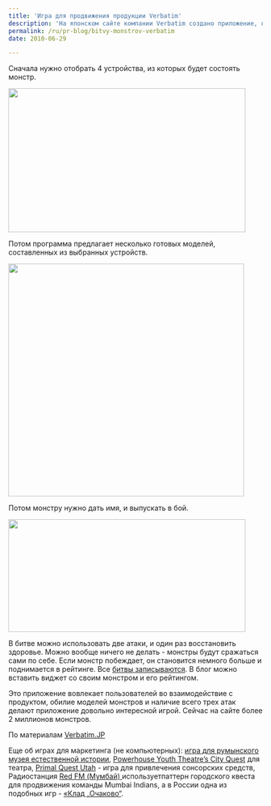 ```yaml
---
title: 'Игра для продвижения продукции Verbatim'
description: 'На японском сайте компании Verbatim создано приложение, где пользователи могут создать своего собственного монстра из устройств фирмы Verbatim. Сначала нужно отобрать 4 устройства, из которых будет состоять монстр.'
permalink: /ru/pr-blog/bitvy-monstrov-verbatim
date: 2010-06-29

---
```


Сначала нужно отобрать 4 устройства, из которых будет состоять монстр.

<img src="{{ site.assets }}/upload/verbatim1.jpg" alt="" class="post__img" width="470" height="285">

Потом программа предлагает несколько готовых моделей, составленных из выбранных устройств.

<img src="{{ site.assets }}/upload/verbatim2.jpg" alt="" class="post__img" width="467" height="461">

 Потом монстру нужно дать имя, и выпускать в бой.

<img src="{{ site.assets }}/upload/verbatim0251.jpg" alt="" class="post__img" width="470" height="223">

В битве можно использовать две атаки, и один раз восстановить здоровье. Можно вообще ничего не делать - монстры будут сражаться сами по себе. Если монстр побеждает, он становится немного больше и поднимается в рейтинге.  Все <a href="https://www.verbatim.jp/senshuken/?replay=6077787">битвы записываются</a>. В блог можно вставить виджет со своим монстром и его рейтингом.

<script type="text/javascript" charset="utf-8" src="https://campaign.verbatim.jp/senshuken/db/gadget.js"></script><script type="text/javascript"> putvchamp(-1,2826427); </script>

Это приложение вовлекает пользователей во взаимодействие с продуктом, обилие моделей монстров и наличие всего трех атак делают приложение довольно интересной игрой. Сейчас на сайте более 2 миллионов монстров.

По материалам <a href="https://www.verbatim.jp/senshuken/">Verbatim.JP</a>
<p>Еще об играх для маркетинга (не компьютерных):  <a href="/ru/pr-blog/ambient-ads-of-the-world">игра для румынского музея естественной истории</a>,  <a href="https://www.realtimearts.net/article/83/8890">Powerhouse Youth Theatre’s City Quest</a> для театра,  <a href="https://www.allbusiness.com/marketing-advertising/branding-brand-development/4697998-1.html">Primal Quest Utah</a> - игра для привлечения сонсорских средств, Радиостанция <a href="https://www.eventfaqs.com/index.php?rlink=topstory/top_stories_inner.php&amp;csrid=1552">Red FM (Мумбай) </a>используетпаттерн городского квеста для продвижения команды Mumbai Indians, а в России одна из подобных игр -  <a href="/ru/case-studies/">«Клад „Очаково“</a>.</p>

